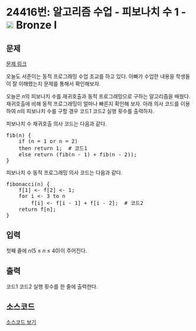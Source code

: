 # 24416번: 알고리즘 수업 - 피보나치 수 1 - <img src="https://static.solved.ac/tier_small/5.svg" style="height:20px" /> Bronze I
				
<!-- performance -->

<!-- 문제 제출 후 깃허브에 푸시를 했을 때 제출한 코드의 성능이 입력될 공간입니다.-->

<!-- end -->

## 문제

[문제 링크](https://boj.kr/24416)


<p>오늘도 서준이는 동적 프로그래밍&nbsp;수업 조교를 하고 있다.&nbsp;아빠가 수업한&nbsp;내용을 학생들이 잘 이해했는지 문제를 통해서 확인해보자.</p>

<p>오늘은 <em>n</em>의 피보나치 수를 재귀호출과 동적 프로그래밍으로 구하는 알고리즘을 배웠다. 재귀호출에 비해 동적 프로그래밍이 얼마나 빠른지 확인해 보자. 아래 의사 코드를 이용하여&nbsp;<em>n</em>의 피보나치 수를 구할 경우 코드1&nbsp;코드2 실행&nbsp;횟수를 출력하자.</p>

<p>피보나치 수 재귀호출 의사 코드는&nbsp;다음과 같다.</p>

<pre>fib(n) {
    if (n = 1 or n = 2)
    then return 1;  # 코드1
&nbsp;   else return (fib(n - 1) + fib(n - 2));
}</pre>

<p>피보나치 수 동적 프로그래밍 의사 코드는&nbsp;다음과 같다.</p>

<pre>fibonacci(n) {
    f[1] &lt;- f[2] &lt;- 1;
&nbsp;   for i &lt;- 3 to n
&nbsp;       f[i] &lt;- f[i - 1] + f[i - 2];  # 코드2
&nbsp;   return f[n];
}</pre>



## 입력


<p>첫째 줄에 <i>n</i>(5&nbsp;≤&nbsp;<em>n</em>&nbsp;≤ 40)이&nbsp;주어진다.</p>



## 출력


<p>코드1 코드2 실행 횟수를 한 줄에&nbsp;출력한다.</p>



## 소스코드

[소스코드 보기](알고리즘%20수업%20-%20피보나치%20수%201.js)